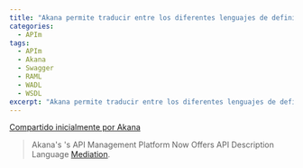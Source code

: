 ```yaml
---
title: "Akana permite traducir entre los diferentes lenguajes de definición de APIs"
categories:
  - APIm
tags:
  - APIm
  - Akana
  - Swagger
  - RAML
  - WADL
  - WSDL
excerpt: "Akana permite traducir entre los diferentes lenguajes de definición de APIs"
---
```


[Compartido inicialmente por Akana](https://plus.google.com/+SOAAPI/posts/43EP2LpM1c8)
> Akana's 's API Management Platform Now Offers API Description Language [Mediation](https://appdevelopermagazine.com/3314/2015/10/31/Akanas-API-Management-Platform-Now-Offers-API-Description-Language-Mediation/).